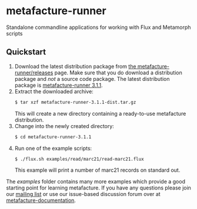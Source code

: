 # metafacture-runner #

Standalone commandline applications for working with Flux and Metamorph scripts

## Quickstart ##

1. Download the latest distribution package from [the metafacture-runner/releases](https://github.com/culturegraph/metafacutre-runner/releases) page. Make sure that you do download a distribution package and _not_ a source code package. The latest distribution package is [metafacture-runner 3.1.1](https://github.com/culturegraph/metafacture-runner/releases/download/metafacture-runner-3.1.1/metafacture-runner-3.1.1-dist.tar.gz).
2. Extract the downloaded archive:
   ```bash
   $ tar xzf metafacture-runner-3.1.1-dist.tar.gz
   ```
   This will create a new directory containing a ready-to-use metafacture distribution.
3. Change into the newly created directory:
   ```bash
   $ cd metafacture-runner-3.1.1
   ```
4. Run one of the example scripts:
   ```bash
   $ ./flux.sh examples/read/marc21/read-marc21.flux
   ```
   This example will print a number of marc21 records on standard out.

The _examples_ folder contains many more examples which provide a good starting point for learning metafacture. If you have any questions please join our [mailing list](http://lists.dnb.de/mailman/listinfo/metafacture) or use our issue-based discussion forum over at [metafacture-documentation](https://github.com/culturegraph/metafacture-documentation).
